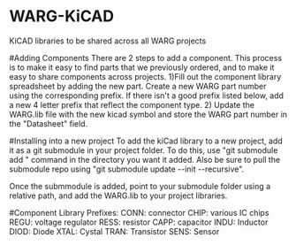 # WARG-KiCAD
KiCAD libraries to be shared across all WARG projects

#Adding Components
There are 2 steps to add a component. This process is to make it easy to find parts that we previously ordered, and to make it easy to share components across projects.
1)Fill out the component library spreadsheet by adding the new part. Create a new WARG part number using the corresponding prefix. If there isn't a good prefix listed below, add a new 4 letter prefix that reflect the component type.
2) Update the WARG.lib file with the new kicad symbol and store the WARG part number in the "Datasheet" field.

#Installing into a new project
To add the kiCad library to a new project, add it as a git submodule in your project folder. To do this, use "git submodule add <url>" command in the directory you want it added. Also be sure to pull the submodule repo using "git submodule update --init --recursive".

Once the submmodule is added, point to your submodule folder using a relative path, and add the WARG.lib to your project libraries.

#Component Library Prefixes:
CONN: connector
CHIP: various IC chips
REGU: voltage regulator
RESS: resistor
CAPP: capacitor
INDU: Inductor
DIOD: Diode
XTAL: Cystal
TRAN: Transistor
SENS: Sensor

